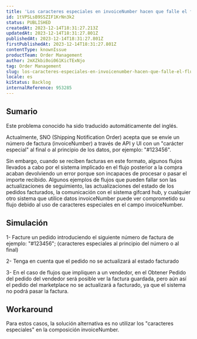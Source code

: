 ```yaml
---
title: 'Los caracteres especiales en invoiceNumber hacen que falle el flujo posterior a la compra'
id: 1tVPSLsB9SSZIF1KrNn3k2
status: PUBLISHED
createdAt: 2023-12-14T18:31:27.213Z
updatedAt: 2023-12-14T18:31:27.801Z
publishedAt: 2023-12-14T18:31:27.801Z
firstPublishedAt: 2023-12-14T18:31:27.801Z
contentType: knownIssue
productTeam: Order Management
author: 2mXZkbi0oi061KicTExNjo
tag: Order Management
slug: los-caracteres-especiales-en-invoicenumber-hacen-que-falle-el-flujo-posterior-a-la-compra
locale: es
kiStatus: Backlog
internalReference: 953285
---
```


## Sumario

<div class="alert alert-info">
  <p>Este problema conocido ha sido traducido automáticamente del inglés.</p>
</div>


Actualmente, SNO (Shipping Notification Order) acepta que se envíe un número de factura (invoiceNumber) a través de API y UI con un "carácter especial" al final o al principio de los datos, por ejemplo: "#123456".

Sin embargo, cuando se reciben facturas en este formato, algunos flujos llevados a cabo por el sistema implicado en el flujo posterior a la compra acaban devolviendo un error porque son incapaces de procesar o pasar el importe recibido. Algunos ejemplos de flujos que pueden fallar son las actualizaciones de seguimiento, las actualizaciones del estado de los pedidos facturados, la comunicación con el sistema gifcard hub, y cualquier otro sistema que utilice datos invoiceNumber puede ver comprometido su flujo debido al uso de caracteres especiales en el campo invoiceNumber.


##

## Simulación


1- Facture un pedido introduciendo el siguiente número de factura de ejemplo: "#123456"; (caracteres especiales al principio del número o al final)

2- Tenga en cuenta que el pedido no se actualizará al estado facturado

3- En el caso de flujos que impliquen a un vendedor, en el Obtener Pedido del pedido del vendedor será posible ver la factura guardada, pero aún así el pedido del marketplace no se actualizará a facturado, ya que el sistema no podrá pasar la factura.



## Workaround


Para estos casos, la solución alternativa es no utilizar los "caracteres especiales" en la composición invoiceNumber.






